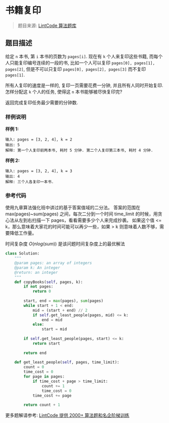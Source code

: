 # 书籍复印
 > 题目来源: [LintCode 算法题库](https://www.lintcode.com/problem/copy-books/?utm_source=sc-github-wzz)
 ## 题目描述
 给定 `n` 本书, 第 `i` 本书的页数为 `pages[i]`. 现在有 `k` 个人来复印这些书籍, 而每个人只能复印编号连续的一段的书, 比如一个人可以复印 `pages[0], pages[1], pages[2]`, 但是不可以只复印 `pages[0], pages[2], pages[3]` 而不复印 `pages[1]`.

所有人复印的速度是一样的, 复印一页需要花费一分钟, 并且所有人同时开始复印. 怎样分配这 `k` 个人的任务, 使得这 `n` 本书能够被尽快复印完?

返回完成复印任务最少需要的分钟数.
 ### 样例说明
 **样例 1:**

```
输入: pages = [3, 2, 4], k = 2
输出: 5
解释: 第一个人复印前两本书, 耗时 5 分钟. 第二个人复印第三本书, 耗时 4 分钟.
```

**样例 2:**

```
输入: pages = [3, 2, 4], k = 3
输出: 4
解释: 三个人各复印一本书.
```
 ### 参考代码
 使用九章算法强化班中讲过的基于答案值域的二分法。
答案的范围在 max(pages)~sum(pages) 之间，每次二分到一个时间 time_limit 的时候，用贪心法从左到右扫描一下 pages，看看需要多少个人来完成抄袭。
如果这个值 <= k，那么意味着大家花的时间可能可以再少一些，如果 > k 则意味着人数不够，需要降低工作量。

时间复杂度 $O(nlog(sum))$ 是该问题时间复杂度上的最优解法
```python
class Solution:
    """
    @param pages: an array of integers
    @param k: An integer
    @return: an integer
    """
    def copyBooks(self, pages, k):
        if not pages:
            return 0
            
        start, end = max(pages), sum(pages)
        while start + 1 < end:
            mid = (start + end) // 2
            if self.get_least_people(pages, mid) <= k:
                end = mid
            else:
                start = mid
                
        if self.get_least_people(pages, start) <= k:
            return start
            
        return end
        
    def get_least_people(self, pages, time_limit):
        count = 0
        time_cost = 0 
        for page in pages:
            if time_cost + page > time_limit:
                count += 1
                time_cost = 0
            time_cost += page
            
        return count + 1
```
 更多题解请参考: [LintCode 提供 2000+ 算法题和名企阶梯训练](https://www.lintcode.com/problem/?utm_source=sc-github-wzz)